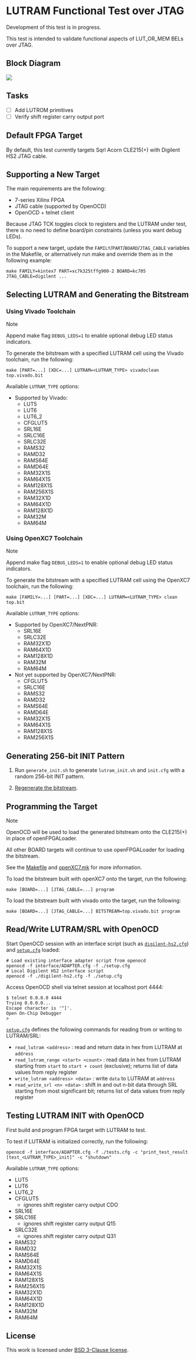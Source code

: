 # LUTRAM Functional Test over JTAG

Development of this test is in progress.

This test is intended to validate functional aspects of LUT_OR_MEM BELs over JTAG.

## Block Diagram

![](./doc/jtag_lutram_block_diagram.png)

## Tasks

- [ ] Add LUTROM primitives
- [ ] Verify shift register carry output port

## Default FPGA Target

By default, this test currently targets Sqrl Acorn CLE215(+) with Digilent HS2 JTAG cable.

## Supporting a New Target

The main requirements are the following:

- 7-series Xilinx FPGA
- JTAG cable (supported by OpenOCD)
- OpenOCD + telnet client 

Because JTAG TCK toggles clock to registers and the LUTRAM under test, there is no need to define
board/pin constraints (unless you want debug LEDs).

To support a new target, update the `FAMILY`/`PART`/`BOARD`/`JTAG_CABLE` variables in the Makefile,
or alternatively run make and override them as in the following example:

```
make FAMILY=kintex7 PART=xc7k325tffg900-2 BOARD=kc705 JTAG_CABLE=digilent ...
```

## Selecting LUTRAM and Generating the Bitstream

### Using Vivado Toolchain

> [!NOTE]
> Append make flag `DEBUG_LEDS=1` to enable optional debug LED status indicators.

To generate the bitstream with a specified LUTRAM cell using the Vivado toolchain, run the following:

```
make [PART=...] [XDC=...] LUTRAM=<LUTRAM_TYPE> vivadoclean top.vivado.bit
```

Available `LUTRAM_TYPE` options:

- Supported by Vivado:
    - LUT5
    - LUT6
    - LUT6_2
    - CFGLUT5
    - SRL16E
    - SRLC16E
    - SRLC32E
    - RAMS32
    - RAMD32
    - RAMS64E
    - RAMD64E
    - RAM32X1S
    - RAM64X1S
    - RAM128X1S
    - RAM256X1S
    - RAM32X1D
    - RAM64X1D
    - RAM128X1D
    - RAM32M
    - RAM64M

### Using OpenXC7 Toolchain

> [!NOTE]
> Append make flag `DEBUG_LEDS=1` to enable optional debug LED status indicators.

To generate the bitstream with a specified LUTRAM cell using the OpenXC7 toolchain, run the following:

```
make [FAMILY=...] [PART=...] [XDC=...] LUTRAM=<LUTRAM_TYPE> clean top.bit
```

Available `LUTRAM_TYPE` options:

- Supported by OpenXC7/NextPNR:
    - SRL16E
    - SRLC32E
    - RAM32X1D
    - RAM64X1D
    - RAM128X1D
    - RAM32M
    - RAM64M
- Not yet supported by OpenXC7/NextPNR:
    - CFGLUT5
    - SRLC16E
    - RAMS32
    - RAMD32
    - RAMS64E
    - RAMD64E
    - RAM32X1S
    - RAM64X1S
    - RAM128X1S
    - RAM256X1S

## Generating 256-bit INIT Pattern

1. Run `generate_init.sh` to generate `lutram_init.vh` and `init.cfg` with a random 256-bit INIT pattern.

2. [Regenerate the bitstream](#SelectingLutramAndGeneratingTheBitstream).

## Programming the Target

> [!NOTE]
> OpenOCD will be used to load the generated bitstream onto the CLE215(+) in place of openFPGALoader.
>
> All other BOARD targets will continue to use openFPGALoader for loading the bitstream.
>
> See the [Makefile](./Makefile) and [openXC7.mk](../../openXC7.mk) for more information.

To load the bitstream built with openXC7 onto the target, run the following:

```
make [BOARD=...] [JTAG_CABLE=...] program
```

To load the bitstream built with vivado onto the target, run the following:

```
make [BOARD=...] [JTAG_CABLE=...] BITSTREAM=top.vivado.bit program
```

## Read/Write LUTRAM/SRL with OpenOCD

Start OpenOCD session with an interface script (such as [`digilent-hs2.cfg`](./digilent-hs2.cfg))
and [`setup.cfg`](./setup.cfg) loaded:

```
# Load existing interface adapter script from openocd
openocd -f interface/ADAPTER.cfg -f ./setup.cfg
# Local Digilent HS2 interface script
openocd -f ./digilent-hs2.cfg -f ./setup.cfg
```

Access OpenOCD shell via telnet session at localhost port 4444:

```
$ telnet 0.0.0.0 4444
Trying 0.0.0.0...
Escape character is '^]'.
Open On-Chip Debugger
>
```

[`setup.cfg`](./setup.cfg) defines the following commands for reading from or writing to LUTRAM/SRL:

- `read_lutram <address>` : read and return data in hex from LUTRAM at `address`
- `read_lutram_range <start> <count>` : read data in hex from LUTRAM starting from `start` to `start + count` (exclusive); returns list of data values from reply register
- `write_lutram <address> <data>` : write `data` to LUTRAM at `address`
- `read_write_srl <n> <data>` : shift in and out n-bit data through SRL starting from most significant bit; returns list of data values from reply register

## Testing LUTRAM INIT with OpenOCD

First build and program FPGA target with LUTRAM to test.

To test if LUTRAM is initialized correctly, run the following:

```
openocd -f interface/ADAPTER.cfg -f ./tests.cfg -c "print_test_result [test_<LUTRAM_TYPE>_init]" -c "shutdown"
```

Available `LUTRAM_TYPE` options:

- LUT5
- LUT6
- LUT6_2
- CFGLUT5
    - ignores shift register carry output CDO
- SRL16E
- SRLC16E
    - ignores shift register carry output Q15
- SRLC32E
    - ignores shift register carry output Q31
- RAMS32
- RAMD32
- RAMS64E
- RAMD64E
- RAM32X1S
- RAM64X1S
- RAM128X1S
- RAM256X1S
- RAM32X1D
- RAM64X1D
- RAM128X1D
- RAM32M
- RAM64M

## License

This work is licensed under [BSD 3-Clause license](../../LICENSE).

